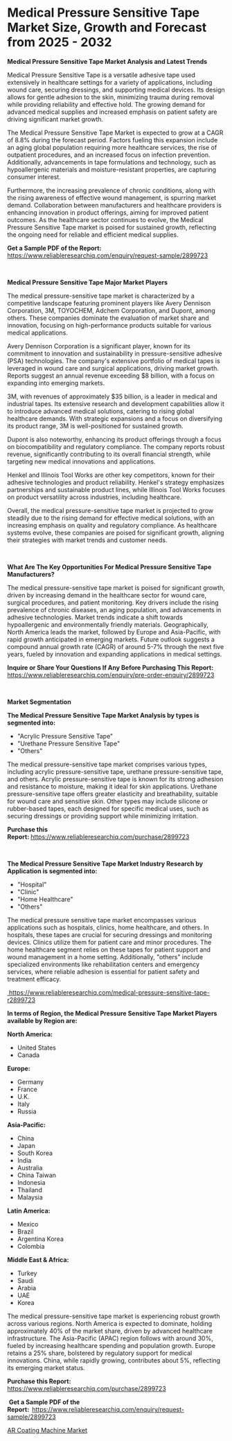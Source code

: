 <p><h1>Medical Pressure Sensitive Tape Market Size, Growth and Forecast from 2025 - 2032</h1></p><p><strong>Medical Pressure Sensitive Tape Market Analysis and Latest Trends</strong></p>
<p><p>Medical Pressure Sensitive Tape is a versatile adhesive tape used extensively in healthcare settings for a variety of applications, including wound care, securing dressings, and supporting medical devices. Its design allows for gentle adhesion to the skin, minimizing trauma during removal while providing reliability and effective hold. The growing demand for advanced medical supplies and increased emphasis on patient safety are driving significant market growth.</p><p>The Medical Pressure Sensitive Tape Market is expected to grow at a CAGR of 8.8% during the forecast period. Factors fueling this expansion include an aging global population requiring more healthcare services, the rise of outpatient procedures, and an increased focus on infection prevention. Additionally, advancements in tape formulations and technology, such as hypoallergenic materials and moisture-resistant properties, are capturing consumer interest. </p><p>Furthermore, the increasing prevalence of chronic conditions, along with the rising awareness of effective wound management, is spurring market demand. Collaboration between manufacturers and healthcare providers is enhancing innovation in product offerings, aiming for improved patient outcomes. As the healthcare sector continues to evolve, the Medical Pressure Sensitive Tape market is poised for sustained growth, reflecting the ongoing need for reliable and efficient medical supplies.</p></p>
<p><strong>Get a Sample PDF of the Report:&nbsp;</strong> <a href="https://www.reliableresearchiq.com/enquiry/request-sample/2899723?utm_campaign=2299&utm_medium=2&utm_source=Github&utm_content=ia&utm_term=16032025&utm_id=medical-pressure-sensitive-tape">https://www.reliableresearchiq.com/enquiry/request-sample/2899723</a></p>
<p>&nbsp;</p>
<p><strong>Medical Pressure Sensitive Tape Major Market Players</strong></p>
<p><p>The medical pressure-sensitive tape market is characterized by a competitive landscape featuring prominent players like Avery Dennison Corporation, 3M, TOYOCHEM, Adchem Corporation, and Dupont, among others. These companies dominate the evaluation of market share and innovation, focusing on high-performance products suitable for various medical applications.</p><p>Avery Dennison Corporation is a significant player, known for its commitment to innovation and sustainability in pressure-sensitive adhesive (PSA) technologies. The company's extensive portfolio of medical tapes is leveraged in wound care and surgical applications, driving market growth. Reports suggest an annual revenue exceeding $8 billion, with a focus on expanding into emerging markets.</p><p>3M, with revenues of approximately $35 billion, is a leader in medical and industrial tapes. Its extensive research and development capabilities allow it to introduce advanced medical solutions, catering to rising global healthcare demands. With strategic expansions and a focus on diversifying its product range, 3M is well-positioned for sustained growth.</p><p>Dupont is also noteworthy, enhancing its product offerings through a focus on biocompatibility and regulatory compliance. The company reports robust revenue, significantly contributing to its overall financial strength, while targeting new medical innovations and applications.</p><p>Henkel and Illinois Tool Works are other key competitors, known for their adhesive technologies and product reliability. Henkel's strategy emphasizes partnerships and sustainable product lines, while Illinois Tool Works focuses on product versatility across industries, including healthcare.</p><p>Overall, the medical pressure-sensitive tape market is projected to grow steadily due to the rising demand for effective medical solutions, with an increasing emphasis on quality and regulatory compliance. As healthcare systems evolve, these companies are poised for significant growth, aligning their strategies with market trends and customer needs.</p></p>
<p>&nbsp;</p>
<p><strong>What Are The Key Opportunities For Medical Pressure Sensitive Tape Manufacturers?</strong></p>
<p><p>The medical pressure-sensitive tape market is poised for significant growth, driven by increasing demand in the healthcare sector for wound care, surgical procedures, and patient monitoring. Key drivers include the rising prevalence of chronic diseases, an aging population, and advancements in adhesive technologies. Market trends indicate a shift towards hypoallergenic and environmentally friendly materials. Geographically, North America leads the market, followed by Europe and Asia-Pacific, with rapid growth anticipated in emerging markets. Future outlook suggests a compound annual growth rate (CAGR) of around 5-7% through the next five years, fueled by innovation and expanding applications in medical settings.</p></p>
<p><strong>Inquire or Share Your Questions If Any Before Purchasing This Report:</strong> <a href="https://www.reliableresearchiq.com/enquiry/pre-order-enquiry/2899723?utm_campaign=2299&utm_medium=2&utm_source=Github&utm_content=ia&utm_term=16032025&utm_id=medical-pressure-sensitive-tape">https://www.reliableresearchiq.com/enquiry/pre-order-enquiry/2899723</a></p>
<p>&nbsp;</p>
<p><strong>Market Segmentation</strong></p>
<p><strong>The Medical Pressure Sensitive Tape Market Analysis by types is segmented into:</strong></p>
<p><ul><li>"Acrylic Pressure Sensitive Tape"</li><li>"Urethane Pressure Sensitive Tape"</li><li>"Others"</li></ul></p>
<p><p>The medical pressure-sensitive tape market comprises various types, including acrylic pressure-sensitive tape, urethane pressure-sensitive tape, and others. Acrylic pressure-sensitive tape is known for its strong adhesion and resistance to moisture, making it ideal for skin applications. Urethane pressure-sensitive tape offers greater elasticity and breathability, suitable for wound care and sensitive skin. Other types may include silicone or rubber-based tapes, each designed for specific medical uses, such as securing dressings or providing support while minimizing irritation.</p></p>
<p><strong>Purchase this Report:&nbsp;</strong><a href="https://www.reliableresearchiq.com/purchase/2899723?utm_campaign=2299&utm_medium=2&utm_source=Github&utm_content=ia&utm_term=16032025&utm_id=medical-pressure-sensitive-tape">https://www.reliableresearchiq.com/purchase/2899723</a></p>
<p>&nbsp;</p>
<p><strong>The Medical Pressure Sensitive Tape Market Industry Research by Application is segmented into:</strong></p>
<p><ul><li>"Hospital"</li><li>"Clinic"</li><li>"Home Healthcare"</li><li>"Others"</li></ul></p>
<p><p>The medical pressure sensitive tape market encompasses various applications such as hospitals, clinics, home healthcare, and others. In hospitals, these tapes are crucial for securing dressings and monitoring devices. Clinics utilize them for patient care and minor procedures. The home healthcare segment relies on these tapes for patient support and wound management in a home setting. Additionally, "others" include specialized environments like rehabilitation centers and emergency services, where reliable adhesion is essential for patient safety and treatment efficacy.</p></p>
<p><a href="https://www.reliableresearchiq.com/medical-pressure-sensitive-tape-r2899723?utm_campaign=2299&utm_medium=2&utm_source=Github&utm_content=ia&utm_term=16032025&utm_id=medical-pressure-sensitive-tape">&nbsp;https://www.reliableresearchiq.com/medical-pressure-sensitive-tape-r2899723</a></p>
<p><strong>In terms of Region, the Medical Pressure Sensitive Tape Market Players available by Region are:</strong></p>
<p>
    <p> <strong> North America: </strong>
        <ul>
            <li>United States</li>
            <li>Canada</li>
        </ul>
        </p> 
    <p> <strong> Europe: </strong>
        <ul>
            <li>Germany</li>
            <li>France</li>
            <li>U.K.</li>
            <li>Italy</li>
            <li>Russia</li>
        </ul>
        </p> 
    <p> <strong> Asia-Pacific: </strong>
        <ul>
            <li>China</li>
            <li>Japan</li>
            <li>South Korea</li>
            <li>India</li>
            <li>Australia</li>
            <li>China Taiwan</li>
            <li>Indonesia</li>
            <li>Thailand</li>
            <li>Malaysia</li>
        </ul>
        </p> 
    <p> <strong> Latin America: </strong>
        <ul>
            <li>Mexico</li>
            <li>Brazil</li>
            <li>Argentina Korea</li>
            <li>Colombia</li>
        </ul>
        </p> 
    <p> <strong> Middle East & Africa: </strong>
        <ul>
            <li>Turkey</li>
            <li>Saudi</li>
            <li>Arabia</li>
            <li>UAE</li>
            <li>Korea</li>
        </ul>
    </p>
    </p>
<p><p>The medical pressure-sensitive tape market is experiencing robust growth across various regions. North America is expected to dominate, holding approximately 40% of the market share, driven by advanced healthcare infrastructure. The Asia-Pacific (APAC) region follows with around 30%, fueled by increasing healthcare spending and population growth. Europe retains a 25% share, bolstered by regulatory support for medical innovations. China, while rapidly growing, contributes about 5%, reflecting its emerging market status.</p></p>
<p><strong>Purchase this Report: </strong><a href="https://www.reliableresearchiq.com/purchase/2899723?utm_campaign=2299&utm_medium=2&utm_source=Github&utm_content=ia&utm_term=16032025&utm_id=medical-pressure-sensitive-tape">https://www.reliableresearchiq.com/purchase/2899723</a></p>
<p>&nbsp;<strong>Get a Sample PDF of the Report:&nbsp;&nbsp;</strong><a href="https://www.reliableresearchiq.com/enquiry/request-sample/2899723?utm_campaign=2299&utm_medium=2&utm_source=Github&utm_content=ia&utm_term=16032025&utm_id=medical-pressure-sensitive-tape">https://www.reliableresearchiq.com/enquiry/request-sample/2899723</a></p>
<p><strong></strong></p>
<p><p><a href="https://github.com/dmitriyvo6rog/Market-Research-Report-List-1/blob/main/ar-coating-machine-market.md?utm_campaign=2299&utm_medium=2&utm_source=Github&utm_content=ia&utm_term=16032025&utm_id=medical-pressure-sensitive-tape">AR Coating Machine Market</a></p></p>
